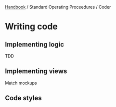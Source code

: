 [Handbook](../../README.md) / Standard Operating Proceedures / Coder

# Writing code

## Implementing logic

TDD

## Implementing views

Match mockups

## Code styles